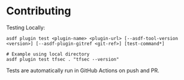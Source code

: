 # Contributing

Testing Locally:

```shell
asdf plugin test <plugin-name> <plugin-url> [--asdf-tool-version <version>] [--asdf-plugin-gitref <git-ref>] [test-command*]

# Example using local directory
asdf plugin test tfsec . "tfsec --version"
```

Tests are automatically run in GitHub Actions on push and PR.
